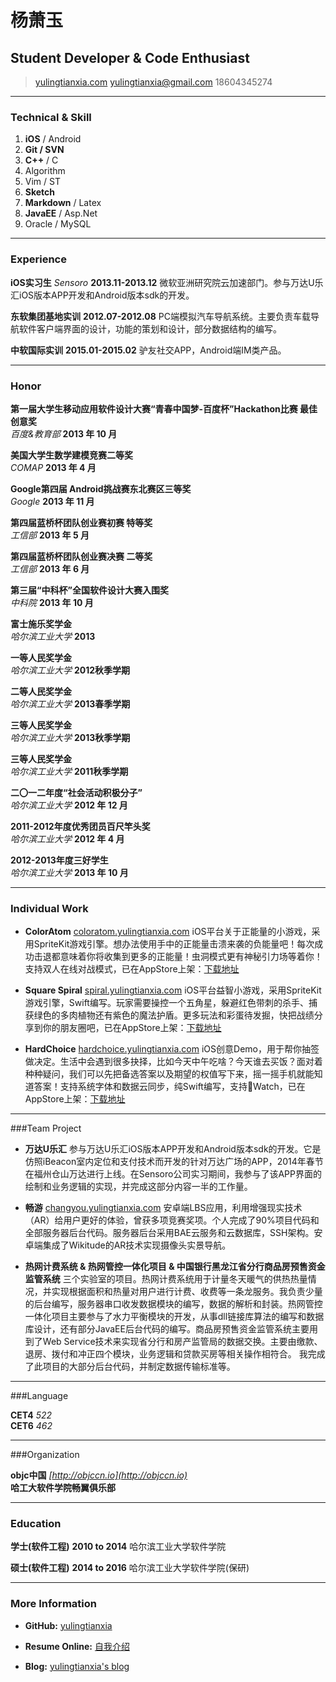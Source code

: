 # 杨萧玉
## Student Developer & Code Enthusiast

> [yulingtianxia.com](http://yulingtianxia.com)
> [yulingtianxia@gmail.com](mailto:yulingtianxia@gmail.com)
> 18604345274

------

### Technical & Skill

1. **iOS** / Android
1. **Git / SVN**
1. **C++** / C
1. Algorithm
1. Vim / ST
1. **Sketch**
1. **Markdown** / Latex
1. **JavaEE** / Asp.Net
1. Oracle / MySQL 

------

### Experience

**iOS实习生** *Sensoro* __2013.11-2013.12__
	微软亚洲研究院云加速部门。参与万达U乐汇iOS版本APP开发和Android版本sdk的开发。

**东软集团基地实训** __2012.07-2012.08__
	PC端模拟汽车导航系统。主要负责车载导航软件客户端界面的设计，功能的策划和设计，部分数据结构的编写。

**中软国际实训** __2015.01-2015.02__
	驴友社交APP，Android端IM类产品。  
	
------

### Honor

**第一届大学生移动应用软件设计大赛“青春中国梦-百度杯”Hackathon比赛 最佳创意奖**  
*百度&教育部*  __2013 年 10 月__  

**美国大学生数学建模竞赛二等奖**  
*COMAP*  __2013 年 4 月__  

**Google第四届 Android挑战赛东北赛区三等奖**  
*Google* __2013 年 11 月__  

**第四届蓝桥杯团队创业赛初赛 特等奖**  
*工信部* __2013 年 5 月__  

**第四届蓝桥杯团队创业赛决赛 二等奖**  
*工信部* __2013 年 6 月__  

**第三届“中科杯”全国软件设计大赛入围奖**  
*中科院* __2013 年 10 月__  

**富士施乐奖学金**  
*哈尔滨工业大学* __2013__  

**一等人民奖学金**  
*哈尔滨工业大学* __2012秋季学期__  

**二等人民奖学金**  
*哈尔滨工业大学* __2013春季学期__  

**三等人民奖学金**  
*哈尔滨工业大学* __2013秋季学期__  

**三等人民奖学金**  
*哈尔滨工业大学* __2011秋季学期__  

**二〇一二年度“社会活动积极分子”**  
*哈尔滨工业大学* __2012 年 12 月__  

**2011-2012年度优秀团员百尺竿头奖**  
*哈尔滨工业大学* __2012 年 4 月__  

**2012-2013年度三好学生**  
*哈尔滨工业大学* __2013 年 10 月__  

------

### Individual Work

* **ColorAtom**
	<a href=http://coloratom.yulingtianxia.com class=not-printed>coloratom.yulingtianxia.com</a>
	iOS平台关于正能量的小游戏，采用SpriteKit游戏引擎。想办法使用手中的正能量击溃来袭的负能量吧！每次成功击退都意味着你将收集到更多的正能量！虫洞模式更有神秘引力场等着你！支持双人在线对战模式，已在AppStore上架：[下载地址](https://itunes.apple.com/us/app/coloratom/id918469696?mt=8)

* **Square Spiral**
	<a href=http://spiral.yulingtianxia.com class=not-printed>spiral.yulingtianxia.com</a>
	iOS平台益智小游戏，采用SpriteKit游戏引擎，Swift编写。玩家需要操控一个五角星，躲避红色带刺的杀手、捕获绿色的多肉植物还有紫色的魔法护盾。更多玩法和彩蛋待发掘，快把战绩分享到你的朋友圈吧，已在AppStore上架：[下载地址](https://itunes.apple.com/us/app/square-spiral/id920811081?l=zh&ls=1&mt=8)  

* **HardChoice**
	<a href=http://hardchoice.yulingtianxia.com class=not-printed>hardchoice.yulingtianxia.com</a>
	iOS创意Demo，用于帮你抽签做决定。生活中会遇到很多抉择，比如今天中午吃啥？今天谁去买饭？面对着种种疑问，我们可以先把备选答案以及期望的权值写下来，摇一摇手机就能知道答案！支持系统字体和数据云同步，纯Swift编写，支持Watch，已在AppStore上架：[下载地址](https://itunes.apple.com/us/app/hardchoice/id923977271?l=zh&ls=1&mt=8)

------

###Team Project

* **万达U乐汇**
	参与万达U乐汇iOS版本APP开发和Android版本sdk的开发。它是仿照iBeacon室内定位和支付技术而开发的针对万达广场的APP，2014年春节在福州仓山万达进行上线。在Sensoro公司实习期间，我参与了该APP界面的绘制和业务逻辑的实现，并完成这部分内容一半的工作量。  

* **畅游**
	<a href=http://changyou.yulingtianxia.com class=not-printed>changyou.yulingtianxia.com</a>
	安卓端LBS应用，利用增强现实技术（AR）给用户更好的体验，曾获多项竞赛奖项。个人完成了90%项目代码和全部服务器后台代码。服务器后台采用BAE云服务和云数据库，SSH架构。安卓端集成了Wikitude的AR技术实现摄像头实景导航。  

* **热网计费系统 & 热网管控一体化项目 & 中国银行黑龙江省分行商品房预售资金监管系统**
	三个实验室的项目。热网计费系统用于计量冬天暖气的供热热量情况，并实现根据面积和热量对用户进行计费、收费等一条龙服务。我负责少量的后台编写，服务器串口收发数据模块的编写，数据的解析和封装。热网管控一体化项目主要参与了水力平衡模块的开发，从事dll链接库算法的编写和数据库设计，还有部分JavaEE后台代码的编写。商品房预售资金监管系统主要用到了Web Service技术来实现省分行和房产监管局的数据交换。主要由缴款、退房、拨付和冲正四个模块，业务逻辑和贷款买房等相关操作相符合。 我完成了此项目的大部分后台代码，并制定数据传输标准等。  
	  
------

###Language

**CET4** *522*  
**CET6** *462*  

------

###Organization

**objc中国** *[http://objccn.io](http://objccn.io)*   
**哈工大软件学院畅翼俱乐部**  

------

### Education

**学士(软件工程)** __2010 to 2014__
	哈尔滨工业大学软件学院

**硕士(软件工程)** __2014 to 2016__
	哈尔滨工业大学软件学院(保研)

------

### More Information  

* **GitHub:** [yulingtianxia](https://github.com/yulingtianxia)  

* **Resume Online:** [自我介绍](http://resume.yulingtianxia.com)  

* **Blog:** [yulingtianxia's blog](http://yulingtianxia.com)  


<script>
  (function(i,s,o,g,r,a,m){i['GoogleAnalyticsObject']=r;i[r]=i[r]||function(){
  (i[r].q=i[r].q||[]).push(arguments)},i[r].l=1*new Date();a=s.createElement(o),
  m=s.getElementsByTagName(o)[0];a.async=1;a.src=g;m.parentNode.insertBefore(a,m)
  })(window,document,'script','//www.google-analytics.com/analytics.js','ga');

  ga('create', 'UA-49704553-1', 'auto');
  ga('send', 'pageview');

</script>
